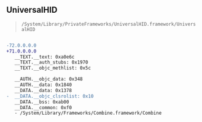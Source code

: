 ## UniversalHID

> `/System/Library/PrivateFrameworks/UniversalHID.framework/UniversalHID`

```diff

-72.0.0.0.0
+71.0.0.0.0
   __TEXT.__text: 0xa0e6c
   __TEXT.__auth_stubs: 0x1970
   __TEXT.__objc_methlist: 0x5c

   __AUTH.__objc_data: 0x348
   __AUTH.__data: 0x1840
   __DATA.__data: 0x1378
-  __DATA.__objc_clsrolist: 0x10
   __DATA.__bss: 0xab00
   __DATA.__common: 0xf0
   - /System/Library/Frameworks/Combine.framework/Combine

```
